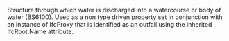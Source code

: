 ﻿Structure through which water is discharged into a watercourse or body of water (BS6100). Used as a non type driven property set in conjunction with an instance of IfcProxy that is identified as an outfall using the inherited IfcRoot.Name attribute.